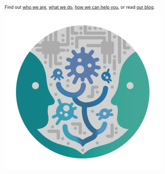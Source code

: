 
Find out [who we are](https://mfumagalli.github.io/who-we-are), 
[what we do](https://mfumagalli.github.io/what-we-do), 
[how we can help you](https://mfumagalli.github.io/how-we-can-help-you), 
or read [our blog](https://mfumagalli.github.io/blog).

![](assets/Fumagalli_Lab.PNG)









